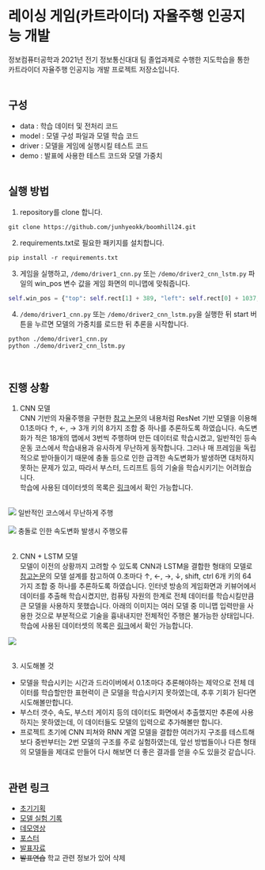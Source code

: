 # 레이싱 게임(카트라이더) 자율주행 인공지능 개발
정보컴퓨터공학과 2021년 전기 정보통신대대 팀 졸업과제로 수행한 지도학습을 통한 카트라이더 자율주행 인공지능 개발 프로젝트 저장소입니다.
<br/><br/>

## 구성
* data : 학습 데이터 및 전처리 코드
* model : 모델 구성 파일과 모델 학습 코드
* driver : 모델을 게임에 실행시킬 테스트 코드
* demo : 발표에 사용한 테스트 코드와 모델 가중치
<br/><br/>

## 실행 방법
1. repository를 clone 합니다.
```
git clone https://github.com/junhyeokk/boomhill24.git
```
2. requirements.txt로 필요한 패키지를 설치합니다.
```
pip install -r requirements.txt
```
3. 게임을 실행하고, <code>/demo/driver1_cnn.py</code> 또는 <code>/demo/driver2_cnn_lstm.py</code> 파일의 win_pos 변수 값을 게임 화면의 미니맵에 맞춰줍니다.
```python
self.win_pos = {"top": self.rect[1] + 389, "left": self.rect[0] + 1037, "width": 223, "height": 212}
```
4. <code>/demo/driver1_cnn.py</code> 또는 <code>/demo/driver2_cnn_lstm.py</code>을 실행한 뒤 start 버튼을 누르면 모델의 가중치를 로드한 뒤 추론을 시작합니다.
```
python ./demo/driver1_cnn.py
python ./demo/driver2_cnn_lstm.py
```
<br/>

## 진행 상황
1. CNN 모델<br/>
 CNN 기반의 자율주행을 구현한 <a href="https://arxiv.org/abs/2010.08776">참고 논문</a>의 내용처럼 ResNet 기반 모델을 이용해 0.1초마다 ↑, ←, → 3개 키의 8가지 조합 중 하나를 추론하도록 하였습니다. 속도변화가 적은 18개의 맵에서 3번씩 주행하며 만든 데이터로 학습시켰고, 일반적인 등속운동 코스에서 학습내용과 유사하게 무난하게 동작합니다. 그러나 매 프레임을 독립적으로 받아들이기 때문에 충돌 등으로 인한 급격한 속도변화가 발생하면 대처하지 못하는 문제가 있고, 따라서 부스터, 드리프트 등의 기술을 학습시키기는 어려웠습니다.<br/>
 학습에 사용된 데이터셋의 목록은 <a href="https://docs.google.com/spreadsheets/d/11S4tDy8kQD3ZgfF8kO764H3j7U_tPxEyR7JOc4OrMf8/edit?usp=sharing">링크</a>에서 확인 가능합니다.
 <br/><br/>
<img src="./images/cnn_1.gif">
일반적인 코스에서 무난하게 주행
<br/><br/>
<img src="./images/cnn_2.gif">
충돌로 인한 속도변화 발생시 주행오류
<br/><br/>

2. CNN + LSTM 모델<br/>
 모델이 이전의 상황까지 고려할 수 있도록 CNN과 LSTM을 결합한 형태의 모델로 <a href="https://arxiv.org/abs/2002.05878">참고논문</a>의 모델 설계를 참고하여 0.초마다 ↑, ←, →, ↓, shift, ctrl 6개 키의 64가지 조합 중 하나를 추론하도록 하였습니다. 인터넷 방송의 게임화면과 키뷰어에서 데이터를 추출해 학습시켰지만, 컴퓨팅 자원의 한계로 전체 데이터를 학습시킬만큼 큰 모델을 사용하지 못했습니다. 아래의 이미지는 여러 모델 중 미니맵 입력만을 사용한 것으로 부분적으로 기술을 흉내내지만 전체적인 주행은 불가능한 상태입니다.<br/>
 학습에 사용된 데이터셋의 목록은 <a href="https://docs.google.com/spreadsheets/d/1Augj-bmggBVMYgFhV_q_hS8As6uHnfFNUbngSFL3gNI/edit?usp=sharing">링크</a>에서 확인 가능합니다.
<img src="./images/cnn_lstm_1.gif">
<br/><br/>

3. 시도해볼 것
 * 모델을 학습시키는 시간과 드라이버에서 0.1초마다 추론해야하는 제약으로 전체 데이터를 학습할만한 표현력이 큰 모델을 학습시키지 못하였는데, 추후 기회가 된다면 시도해볼만합니다.
 * 부스터 갯수, 속도, 부스터 게이지 등의 데이터도 화면에서 추출했지만 추론에 사용하지는 못하였는데, 이 데이터들도 모델의 입력으로 추가해볼만 합니다.
 * 프로젝트 초기에 CNN 피쳐와 RNN 계열 모델을 결합한 여러가지 구조를 테스트해보다 중반부터는 2번 모델의 구조를 주로 실험하였는데, 앞선 방법들이나 다른 형태의 모델들을 제대로 만들어 다시 해보면 더 좋은 결과를 얻을 수도 있을것 같습니다.
<br/><br/>

## 관련 링크
* <a href="./demo/initial_plan.pdf">초기기획</a>
* <a href="https://docs.google.com/document/d/1stkhaSqZ0RTQ6JEKugAGN491QdeIRplc/edit?usp=sharing&ouid=107588036944538460813&rtpof=true&sd=true">모델 실험 기록</a>
* <a href="https://youtu.be/0fTZ9VjVcr8">데모영상</a>
* <a href="./demo/poster.pdf">포스터</a>
* <a href="./demo/presentation.pptx">발표자료</a>
* <del>발표연습</del> 학교 관련 정보가 있어 삭제